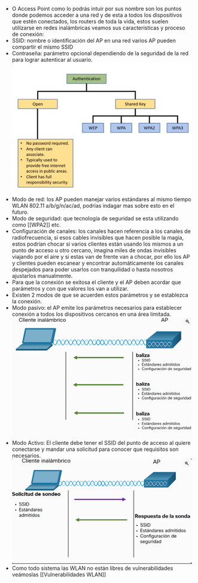 - O Access Point como lo podrás intuir por sus nombre son los puntos donde podemos acceder a una red y de esta a todos los dispositivos que estén conectados, los routers de toda la vida, estos suelen utilizarse en redes inalámbricas veamos sus características y proceso de conexión:
- SSID: nombre o identificación del AP en una red varios AP pueden compartir el mismo SSID
- Contraseña: parámetro opcional dependiendo de la seguridad de la red para lograr autenticar al usuario.
  ![image.png](../assets/image_1698268217877_0.png)
- Modo de red: los AP pueden manejar varios estándares al mismo tiempo WLAN 802.11 a/b/g/n/ac/ad, podrías indagar mas sobre esto en el futuro.
- Modo de seguridad: que tecnología de seguridad se esta utilizando como [[WPA2]] etc.
- Configuración de canales: los canales hacen referencia a los canales de radiofrecuencia, si esos cables invisibles que hacen posible la magia, estos podrían chocar si varios clientes están usando los mismos a un punto de acceso u otro cercano, imagina miles de ondas invisibles viajando por el aire y si estas van de frente van a chocar, por ello los AP y clientes pueden escanear y encontrar automáticamente los canales despejados para poder usarlos con tranquilidad o hasta nosotros ajustarlos manualmente.
- Para que la conexión se exitosa el cliente y el AP deben acordar que parámetros y con que valores los van a utilizar.
- Existen 2 modos de que se acuerden estos parámetros y se establezca la conexión.
- Modo pasivo: el AP emite los parámetros necesarios para establecer conexión a todos los dispositivos cercanos en una área limitada.
  ![image.png](../assets/image_1698245154898_0.png)
- Modo Activo: El cliente debe tener el SSID del punto de acceso al quiere conectarse y mandar una solicitud para conocer que requisitos son necesarios.
  ![image.png](../assets/image_1698245696051_0.png)
- Como todo sistema las WLAN no están libres de vulnerabilidades veámoslas [[Vulnerabilidades WLAN]]